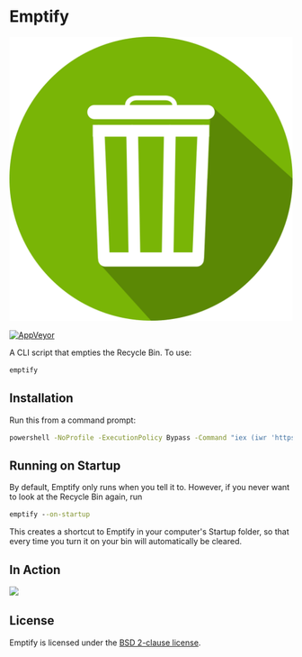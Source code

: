 # Emptify

![Logo](icons/icon.svg)

[![AppVeyor](https://ci.appveyor.com/api/projects/status/github/jamesqo/Stall?branch=master&svg=true)](https://ci.appveyor.com/project/jamesqo/Stall)

A CLI script that empties the Recycle Bin. To use:

```cmd
emptify
```

## Installation

Run this from a command prompt:

```cmd
powershell -NoProfile -ExecutionPolicy Bypass -Command "iex (iwr 'https://github.com/jamesqo/Emptify/raw/master/install.ps1').Content" && set path=%path%;%LocalAppData%\Emptify
```

## Running on Startup

By default, Emptify only runs when you tell it to. However, if you never want to look at the Recycle Bin again, run

```cmd
emptify --on-startup
```

This creates a shortcut to Emptify in your computer's Startup folder, so that every time you turn it on your bin will automatically be cleared.

## In Action

<img src="http://i.imgur.com/IlUO4iQ.gif" width="67%"/>

## License

Emptify is licensed under the [BSD 2-clause license](license.bsd).
